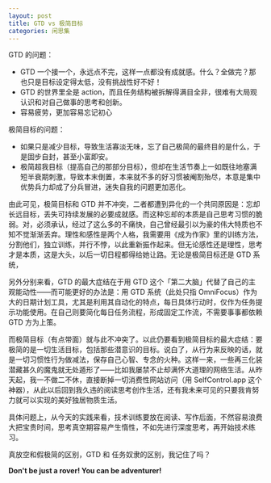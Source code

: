 ```yaml
---
layout: post
title: GTD vs 极简目标
categories: 闲思集
---
```


GTD 的问题：

* GTD 一个接一个，永远点不完，这样一点都没有成就感。什么？全做完？那也只是目标设定得太低，没有挑战性好不好！
* GTD 的世界里全是 action，而且任务结构被拆解得满目全非，很难有大局观认识和对自己做事的思考和创新。
* 容易疲劳，更加容易忘记初心

极简目标的问题：

* 如果只是减少目标，导致生活寡淡无味，忘了自己极简的最终目的是什么，于是固步自封，甚至小富即安。
* 极简超我目标（提高自己的那部分目标），但却在生活节奏上一如既往地塞满短半衰期刺激，导致本末倒置，本来就不多的好习惯被阉割殆尽，本意是集中优势兵力却成了分兵冒进，迷失自我的问题更加恶化。

由此可见，极简目标和 GTD 并不冲突，二者都遭到异化的一个共同原因是：忘却长远目标，丢失可持续发展的必要成就感。而这种忘却的本质是自己思考习惯的脆弱。对，必须承认，经过了这么多的不痛快，自己曾经最引以为豪的伟大特质也不知不觉渐渐丢弃。理性和感性是两个人格，我需要用《成为作家》里的训练方法，分割他们，独立训练，并行不悖，以此重新振作起来。但无论感性还是理性，思考才是本质，这是大头，以后一切日程都得给她让路。无论是极简目标还是 GTD 系统，

另外分别来看，GTD 的最大症结在于用 GTD 这个「第二大脑」代替了自己的主观能动性——而可能更好的办法是：用 GTD 系统（此处只指 OmniFocus）作为大的日期计划工具，尤其是利用其自动化的特点，每日具体行动时，仅作为任务提示功能使用。在自己则要简化每日任务流程，形成固定工作流，不需要事事都依赖 GTD 方为上策。

而极简目标（有点带面）就与此不冲突了。以此仍要看到极简目标的最大症结：要极简的是一切生活目标，包括那些潜意识的目标。说白了，从行为来反映的话，就是一切习惯性行为做减法，保存自己心智、专念的火种。这样一来，一些再三化装潜藏甚久的魔鬼就无处遁形了——比如我屡禁不止却满怀大道理的网络生活。从昨天起，我一不做二不休，直接断掉一切消费性网站访问（用 SelfControl.app 这个神器），从此以后回到我久违的阅读思考创作生活，还有我未来可见的只要我肯努力就可以实现的美好独居物质生活。


具体问题上，从今天的实践来看，技术训练要放在阅读、写作后面，不然容易浪费大把宝贵时间，思考真空期容易产生惰性，不如先进行深度思考，再开始技术练习。

真放空和假极简的区别，GTD 和 任务奴隶的区别，我记住了吗？

**Don't be just a rover! You can be adventurer!**